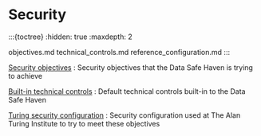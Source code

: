 # Security

:::{toctree}
:hidden: true
:maxdepth: 2

objectives.md
technical_controls.md
reference_configuration.md
:::

[Security objectives](objectives.md)
: Security objectives that the Data Safe Haven is trying to achieve

[Built-in technical controls](technical_controls.md)
: Default technical controls built-in to the Data Safe Haven

[Turing security configuration](reference_configuration.md)
: Security configuration used at The Alan Turing Institute to try to meet these objectives
